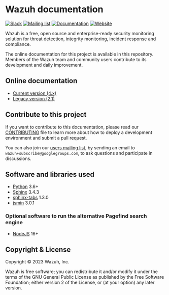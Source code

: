 # Wazuh documentation

[![Slack](https://img.shields.io/badge/slack-join-blue.svg)](https://wazuh.com/community/join-us-on-slack/)
[![Mailing list](https://img.shields.io/badge/email-join-blue.svg)](https://groups.google.com/forum/#!forum/wazuh)
[![Documentation](https://img.shields.io/badge/docs-view-green.svg)](https://documentation.wazuh.com/)
[![Website](https://img.shields.io/badge/web-view-green.svg)](https://wazuh.com/)

Wazuh is a free, open source and enterprise-ready security monitoring solution for threat detection, integrity monitoring, incident response and compliance.

The online documentation for this project is available in this repository. Members of the Wazuh team and community users contribute to its development and daily improvement.

## Online documentation

- [Current version (4.x)](https://documentation.wazuh.com/current/)
- [Legacy version (2.1)](https://documentation.wazuh.com/2.1/)

## Contribute to this project

If you want to contribute to this documentation, please read our [CONTRIBUTING](CONTRIBUTING.md) file to learn more about how to deploy a development environment and submit a pull request.

You can also join our [users mailing list](https://groups.google.com/d/forum/wazuh), by sending an email to `wazuh+subscribe@googlegroups.com`, to ask questions and participate in discussions.

## Software and libraries used

- [Python](https://www.python.org/) 3.6+
- [Sphinx](http://www.sphinx-doc.org/) 3.4.3
- [sphinx-tabs](https://github.com/djungelorm/sphinx-tabs) 1.3.0
- [jsmin](https://github.com/tikitu/jsmin) 3.0.1

### Optional software to run the alternative Pagefind search engine

- [NodeJS](https://nodejs.org/) 16+

## Copyright & License

Copyright © 2023 Wazuh, Inc.

Wazuh is free software; you can redistribute it and/or modify it under the terms of the GNU General Public License as published by the Free Software Foundation; either version 2 of the License, or (at your option) any later version.
